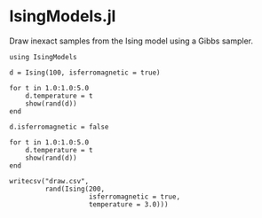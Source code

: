 IsingModels.jl
==============

Draw inexact samples from the Ising model using a Gibbs sampler.

	using IsingModels

	d = Ising(100, isferromagnetic = true)

	for t in 1.0:1.0:5.0
	    d.temperature = t
	    show(rand(d))
	end

	d.isferromagnetic = false

	for t in 1.0:1.0:5.0
	    d.temperature = t
	    show(rand(d))
	end

	writecsv("draw.csv",
	         rand(Ising(200,
	                    isferromagnetic = true,
	                    temperature = 3.0)))
